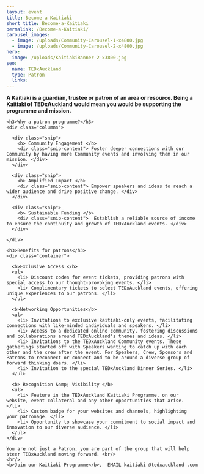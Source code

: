 ```yaml
---
layout: event
title: Become a Kaitiaki
short_title: Become-a-Kaitiaki
permalink: /Become-a-Kaitiaki/
carousel_images:
  - image: /uploads/Community-Carousel-1-x4800.jpg
  - image: /uploads/Community-Carousel-2-x4800.jpg
hero:
  image: /uploads/KaitiakiBanner-2-x3800.jpg
seo:
  name: TEDxAuckland
  type: Patron
  links:
---
```

<style>
  .header-section, .carousel {
    max-width: 1200px;
    width: 100%;
    display: flex;
    justify-content: space-between;
    margin: 0 auto; /* Center the header */
  }
  
  .carousel .hooper {
    padding-top: 0;
  }

  .patron-subheader {
    font-style: italic;
    font-size: 42px;
    font-weight: 300;
    margin-top: 0px;
    margin-bottom: 10px;
  }

  .columns {
    display: flex;
    flex-direction: row;
    justify-content: space-around;
  }
  .snip {
    width: 25%;
  }

  .section h3 {
    margin: 30px 0 10px;
    text-transform: capitalize;
    font-size: 20px;
    font-weight: 400;
  }

  .section h4 {
    margin: 2rem 0 0rem;
    padding-bottom: 0.3rem;
    font-size: 15px;
    font-weight: 600;
  }

  li {
    margin-left: 26px;
  }

  ul {
    padding-top: 10px;
  }

  section {
    min-height: 0;
  }
  .event-info__content {
    padding: 0;
    flex: 1 1 auto;
  }

  .content ul {
    list-style: disc;
  }

  .content img {
    max-width: 100%;
    margin: 0;
  }

  .section-heading--speakers {
    display: none;
  }

  #carousel {
    padding: 10px;
  }
</style>



<!--<section class="header-section container">-->

<!--  <div class="left-column">-->



<!--    <img src="https://tedxauckland.com/assets/images/tedx-auckland-logo-black.svg" alt="Logo" />-->

<!--    <h2 class="patron-subheader">Kaitiaki Programme</h2>--> <!--    <p>Join the conversation and community of creating a safe space to share great ideas that solve the problems we face.</p>--> <!--    <button>Find Out More</button>--> <!--  </div>--> <!--  <div class="right-column">--> <!--    <img src="https://fastly.picsum.photos/id/1/5000/3333.jpg?hmac=Asv2DU3rA_5D1xSe22xZK47WEAN0wjWeFOhzd13ujW4" alt="Main Image" />--> <!--  </div>--> <!--</section>-->

<section class="section">
    <b>A Kaitiaki is a guardian, trustee or patron of an area or resource. Being a Kaitiaki of TEDxAuckland would mean you would be supporting the programme and mission.</b>

  <!--<div class="container">-->
    <h3>Why a patron programme?</h3>
    <div class="columns">

      <div class="snip">
        <b> Community Engagement </b>
        <div class="snip-content"> Foster deeper connections with our Community by having more Community events and involving them in our mission. </div>
      </div>

      <div class="snip">
        <b> Amplified Impact </b>
        <div class="snip-content"> Empower speakers and ideas to reach a wider audience and drive positive change. </div>
      </div>

      <div class="snip">
        <b> Sustainable Funding </b>
        <div class="snip-content">  Establish a reliable source of income to ensure the continuity and growth of TEDxAuckland events. </div>
      </div>

    </div>
  <!--</div>-->


    <h3>Benefits for patrons</h3>
    <div class="container">

      <b>Exclusive Access </b>
      <ul>
        <li> Discount codes for event tickets, providing patrons with special access to our thought-provoking events. </li>
        <li> Complimentary tickets to select TEDxAuckland events, offering unique experiences to our patrons. </li>
      </ul>

      <b>Networking Opportunities</b>
      <ul>
        <li> Invitations to exclusive kaitiaki-only events, facilitating connections with like-minded individuals and speakers. </li>
        <li> Access to a dedicated online community, fostering discussions and collaborations around TEDxAuckland's themes and ideas. </li>
        <li> Invitations to the TEDxAuckland Community events. These gatherings started off with Speakers wanting to catch up with each other and the crew after the event. For Speakers, Crew, Sponsors and Patrons to reconnect or connect and to be around a diverse group of forward thinking doers. </li>
        <li> Invitation to the special TEDxAuckland Dinner Series. </li>
      </ul>

      <b> Recognition &amp; Visibility </b>
      <ul>
        <li> Feature in the TEDxAuckland Kaitiaki Programme, on our website, event collateral and any other opportunities that arise. </li>
        <li> Custom badge for your websites and channels, highlighting your patronage. </li>
        <li> Opportunity to showcase your commitment to social impact and innovation to our diverse audience. </li>
      </ul>
    </div>
    
    You are not just a Patron, you are part of the group that will help steer TEDxAuckland moving forward. <br/>
    <br/>
    <b>Join our Kaitiaki Programme</b>,  EMAIL kaitiaki @tedxauckland .com

</section>



<!--{% if page.carousel_images.first.image %}--> <!--<section id="themeShowcase" class="section">-->

<!--  <div class="container">--> <!--    <h3 class="section-heading section-heading--speakers">theme</h3>-->



<!--    {% include carousel.html images = page.carousel_images bg_white = true %}--> <!--  </div>-->

<!--</section>--> <!--{% endif %}--> <!--<section class="section">--> <!--  <div class="container carousel">--> <!--    {% include carousel.html images = page.carousel_images %}--> <!--  </div>--> <!--</section>-->



<!--**TEDxAuckland Patron Programme \|** ***Driving Regular Impact***--> <!--**WHY A PATRON PROGRAMME?**-->

<!--* **Sustainable Funding**: Establish a reliable source of income to ensure the continuity and growth of TEDxAuckland events.--> <!--* **Community Engagement**: Foster deeper connections with our audience by involving them in our mission.-->



<!--* **Amplified Impact**: Empower speakers and ideas to reach a wider audience and drive positive change.--> <!--Join the conversation and community of creating a safe space to share great ideas that solve the problems we face.-->

<!--**BENEFITS FOR PATRONS**--> <!--**Recognition & Visibility**--> <!--* Inclusion in the TEDxAuckland Patron Club on our website, showcasing their commitment to ideas and innovation.--> <!--* Digital badges for their websites and social media profiles, highlighting their patronage.--> <!--**Exclusive Access**--> <!--* Discount codes for event tickets, providing patrons with special access to our thought-provoking events.--> <!--* Complimentary tickets to select TEDxAuckland events, offering unique experiences to our patrons.--> <!--**Networking Opportunities**--> <!--* Invitations to exclusive patron-only events, facilitating connections with like-minded individuals and speakers.--> <!--* Access to a dedicated online community, fostering discussions and collaborations around TEDxAuckland's themes and ideas.--> <!--* Invitations to the TEDxAuckland Community events. These gatherings started off with Speakers wanting to catch up with each other and the crew after the event. For Speakers, Crew, Sponsors and Patrons to reconnect or connect and to be around a diverse group of forward thinking doers.--> <!--**Brand Exposure**--> <!--* Feature on our website's patron page, including your logo and link to website or page.--> <!--* Opportunity to showcase your commitment to social impact and innovation to our diverse audience.--> <!--**Join us and BECOME A PATRON! $5,000**--> <!--Email thomas@tedxauckland.com-->